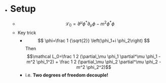 - # Setup
	- $$
	  \mathcal{L}_0=\partial^\mu \phi^* \partial_\mu \phi-m^2 \phi^* \phi
	  $$
	- Key trick
		- $$
		  \phi=\frac 1 {\sqrt{2}} \left(\phi_1+i \phi_2\right)
		  $$
		  Then 
		  $$\mathcal L_0=\frac 1 2 (\partial_\mu \phi_1 \partial^\mu \phi_1 - m^2 \phi_1^2) + \frac 1 2 (\partial_\mu \phi_2 \partial^\mu \phi_2 - m^2 \phi_2^2)$$
		- i.e. **Two degrees of freedom decouple!**
